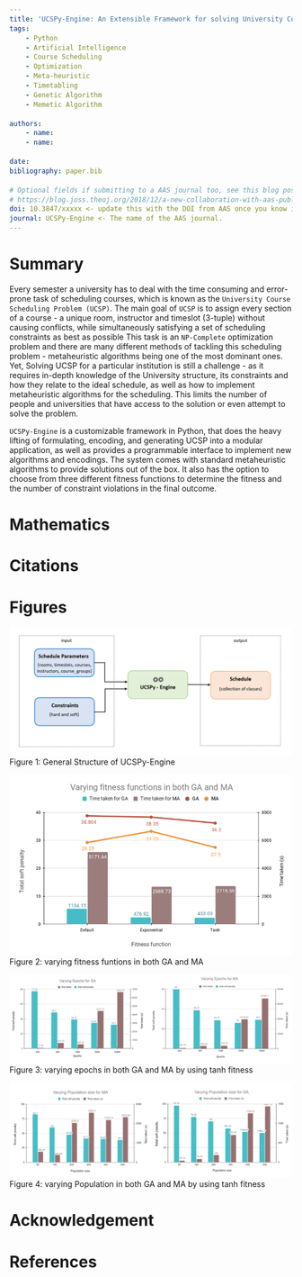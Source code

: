 ```yaml
---
title: 'UCSPy-Engine: An Extensible Framework for solving University Course Scheduling Problem'
tags:
    - Python
    - Artificial Intelligence
    - Course Scheduling
    - Optimization
    - Meta-heuristic
    - Timetabling
    - Genetic Algorithm
    - Memetic Algorithm

authors:
    - name:
    - name:

date: 
bibliography: paper.bib

# Optional fields if submitting to a AAS journal too, see this blog post:
# https://blog.joss.theoj.org/2018/12/a-new-collaboration-with-aas-publishing
doi: 10.3847/xxxxx <- update this with the DOI from AAS once you know it.
journal: UCSPy-Engine <- The name of the AAS journal.
---
```


# Summary

Every semester a university has to deal with the time consuming and error-prone task of scheduling courses, which is known as the `University Course Scheduling Problem (UCSP)`. The main goal of `UCSP` is to assign every section of a course - a unique room, instructor and timeslot (3-tuple) without causing conflicts, while simultaneously satisfying a set of scheduling constraints as best as possible This task is an `NP-Complete` optimization problem and there are many different methods of tackling this scheduling problem - metaheuristic algorithms being one of the most dominant ones.
Yet, Solving UCSP for a particular institution is still a challenge - as it requires in-depth knowledge of the University structure, its constraints and how they relate to the ideal schedule, as well as how to implement metaheuristic algorithms for the scheduling. This limits the number of people and universities that have access to the solution or even attempt to solve the problem.

`UCSPy-Engine` is a customizable framework in Python, that does the heavy lifting of formulating, encoding, and generating UCSP into a modular application, as well as provides a programmable interface to implement new algorithms and encodings. The system comes with standard metaheuristic algorithms to provide solutions out of the box. It also has the option to choose from three different fitness functions to determine the fitness and the number of constraint violations in the final outcome. 

# Mathematics

# Citations

# Figures
![General Structure of UCSPy-Engine.\label{fig:Flowchart}](../../data/img/UCSP_flowchart.PNG) 
Figure 1: General Structure of UCSPy-Engine

![Fitness chart.\label{fig:fitnesschart}](../../data/img/fitnesschart.PNG) 
Figure 2: varying fitness funtions in both GA and MA

![Fitness chart.\label{fig:fitnesschart}](../../data/img/EpochVaryChart.PNG) 
Figure 3: varying epochs in both GA and MA by using tanh fitness

![Fitness chart.\label{fig:fitnesschart}](../../data/img/PopulationVaryChart.PNG) 
Figure 4: varying Population in both GA and MA by using tanh fitness


# Acknowledgement 

# References

